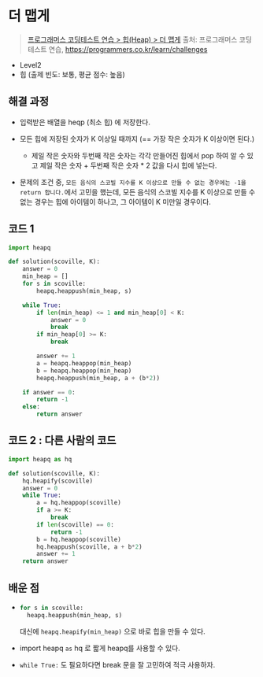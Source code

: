 # 더 맵게

> [프로그래머스 코딩테스트 연습 > 힙(Heap) > 더 맵게](https://programmers.co.kr/learn/courses/30/lessons/42626)
> 출처: 프로그래머스 코딩 테스트 연습, https://programmers.co.kr/learn/challenges

- Level2
- 힙 (출제 빈도: 보통, 평균 점수: 높음)

## 해결 과정

- 입력받은 배열을 heqp (최소 힙) 에 저장한다.

- 모든 힙에 저장된 숫자가 K 이상일 때까지 (== 가장 작은 숫자가 K 이상이면 된다.)

  - 제일 작은 숫자와 두번째 작은 숫자는 각각 만들어진 힙에서 pop 하여 알 수 있고
    제일 작은 숫자 + 두번째 작은 숫자 \* 2 값을 다시 힙에 넣는다.

- 문제의 조건 중, `모든 음식의 스코빌 지수를 K 이상으로 만들 수 없는 경우에는 -1을 return 합니다.`에서 고민을 했는데,
  모든 음식의 스코빌 지수를 K 이상으로 만들 수 없는 경우는 힙에 아이템이 하나고, 그 아이템이 K 미만일 경우이다.

## 코드 1

```python
import heapq

def solution(scoville, K):
    answer = 0
    min_heap = []
    for s in scoville:
        heapq.heappush(min_heap, s)

    while True:
        if len(min_heap) <= 1 and min_heap[0] < K:
            answer = 0
            break
        if min_heap[0] >= K:
            break

        answer += 1
        a = heapq.heappop(min_heap)
        b = heapq.heappop(min_heap)
        heapq.heappush(min_heap, a + (b*2))

    if answer == 0:
        return -1
    else:
        return answer
```

## 코드 2 : 다른 사람의 코드

```python
import heapq as hq

def solution(scoville, K):
    hq.heapify(scoville)
    answer = 0
    while True:
        a = hq.heappop(scoville)
        if a >= K:
            break
        if len(scoville) == 0:
            return -1
        b = hq.heappop(scoville)
        hq.heappush(scoville, a + b*2)
        answer += 1
    return answer

```

## 배운 점

- ```python
  for s in scoville:
    heapq.heappush(min_heap, s)
  ```

  대신에 `heapq.heapify(min_heap)` 으로 바로 힙을 만들 수 있다.

- import heapq `as` hq 로 짧게 heapq를 사용할 수 있다.

- `while True:` 도 필요하다면 break 문을 잘 고민하여 적극 사용하자.
